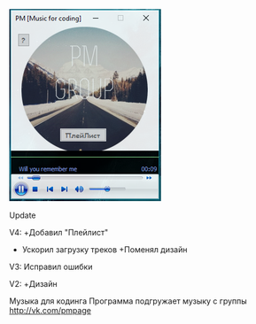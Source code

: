 <img src='prog.PNG'>



Update

V4:
+Добавил "Плейлист"
+ Ускорил загрузку треков
+Поменял дизайн

V3:
Исправил ошибки

V2:
+Дизайн

Музыка для кодинга
Программа подгружает музыку с группы http://vk.com/pmpage

